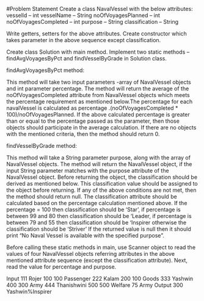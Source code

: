 #Problem Statement
Create a class NavalVessel with the below attributes:
vesselld – int
vesselName – String
noOfVoyagesPlanned – int
noOfVoyagesCompleted – int
purpose – String
classification – String

Write getters, setters for the above attributes. Create constructor which takes parameter in the above sequence except classification.

Create class Solution with main method. Implement two static methods – findAvgVoyagesByPct and findVesselByGrade in Solution class.

findAvgVoyagesByPct method:

This method will take two input parameters -array of NavalVessel objects and int parameter percentage. The method will return the average of the noOfVoyagesCompleted attribute from NavalVessel objects which meets the percentage requirement as mentioned below.The percentage for each navalVessel is calculated as percentage .(noOfVoyagesCompleted * 100)/noOfVoyagesPlanned. If the above calculated percentage is greater than or equal to the percentage passed as the parameter, then those objects should participate in the average calculation. If there are no objects with the mentioned criteria, then the method should return 0.

findVesselByGrade method:

This method will take a String parameter purpose, along with the array of NavalVessel objects. The method will return the NavalVessel object, if the input String parameter matches with the purpose attribute of the NavalVessel object. Before returning the object, the classification should be derived as mentioned below. This classification value should be assigned to the object before returning. If any of the above conditions are not met, then the method should return null. The classification attribute should be calculated based on the percentage calculation mentioned above. If the percentage = 100 then classification should be ‘Star’, if percentage is between 99 and 80 then classification should be ‘Leader, if percentage is between 79 and 55 then classification should be ‘Inspirer otherwise the classification should be ‘Striver’ If the returned value is null then it should print “No Naval Vessel is available with the specified purpose”.

Before calling these static methods in main, use Scanner object to read the values of four NavalVessel objects referring attributes in the above mentioned attribute sequence (except the classification attribute). Next, read the value for percentage and purpose.

Input
111
Rojer
100
100
Passenger
222
Kalam
200
100
Goods
333
Yashwin
400
300
Army
444
Thanishwini
500
500
Welfare
75
Army
Output
300
Yashwin%Inspirer
